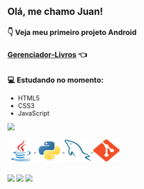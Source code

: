 ## Olá, me chamo Juan!
### 👇 Veja meu primeiro projeto Android

### [Gerenciador-Livros](https://github.com/JuanCassio17/gerenciador-livros) 👈

##

### 💻 Estudando no momento:
* HTML5 
* CSS3 
* JavaScript

 <div>
  <a href="https://github.com/JuanCassio17">
  <img height="160em" src="https://github-readme-stats.vercel.app/api?username=JuanCassio17&show_icons=true&theme=dracula&include_all_commits=true&count_private=true"/>
</div>
  
  <div style="display: inline_block"><br>
  <img align="center" alt="Juan-Java" height="50" width="60" src="https://raw.githubusercontent.com/devicons/devicon/master/icons/java/java-original.svg">
  <img align="center" alt="Juan-Python" height="50" width="60" src="https://raw.githubusercontent.com/devicons/devicon/master/icons/python/python-original.svg">
  <img align="center" alt="Juan-Mysql" height="50" width="60" src="https://raw.githubusercontent.com/devicons/devicon/master/icons/mysql/mysql-original.svg">
  <img align="center" alt="Juan-Git" height="50" width="60" src="https://raw.githubusercontent.com/devicons/devicon/master/icons/git/git-original.svg">
</div>
  
  ##

  
</a> 
  <a href="https://www.linkedin.com/in/juan-c%C3%A1ssio-8094851ba/" target="_blank"><img src="https://img.shields.io/badge/-LinkedIn-%230077B5?style=for-the-badge&logo=linkedin&logoColor=black" target="_blank"></a> 
  <a href="mailto:juancassiomarques@gmail.com"><img src="https://img.shields.io/badge/-Gmail-%23333?style=for-the-badge&logo=gmail&logoColor=white" target="_blank"></a>
  <a href="https://instagram.com/mrcssio" target="_blank"><img src="https://img.shields.io/badge/-Instagram-%23E4480F?style=for-the-badge&logo=instagram&logoColor=black" target="_blank"></a>
 
